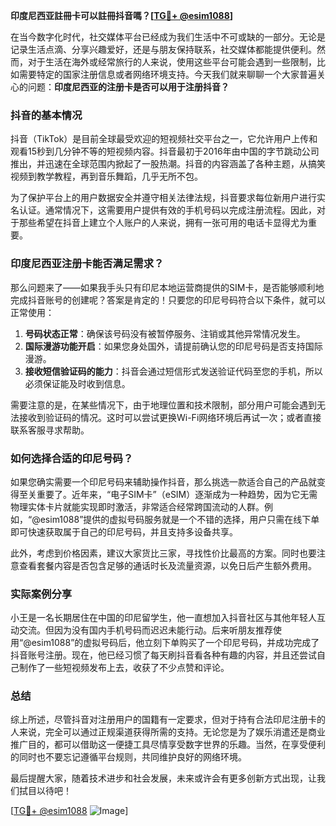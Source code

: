 **印度尼西亚註冊卡可以註冊抖音嗎？[[TG💪+ @esim1088](https://t.me/s/esim1088)]**

在当今数字化时代，社交媒体平台已经成为我们生活中不可或缺的一部分。无论是记录生活点滴、分享兴趣爱好，还是与朋友保持联系，社交媒体都能提供便利。然而，对于生活在海外或经常旅行的人来说，使用这些平台可能会遇到一些限制，比如需要特定的国家注册信息或者网络环境支持。今天我们就来聊聊一个大家普遍关心的问题：**印度尼西亚的注册卡是否可以用于注册抖音？**

### 抖音的基本情况

抖音（TikTok）是目前全球最受欢迎的短视频社交平台之一，它允许用户上传和观看15秒到几分钟不等的短视频内容。抖音最初于2016年由中国的字节跳动公司推出，并迅速在全球范围内掀起了一股热潮。抖音的内容涵盖了各种主题，从搞笑视频到教学教程，再到音乐舞蹈，几乎无所不包。

为了保护平台上的用户数据安全并遵守相关法律法规，抖音要求每位新用户进行实名认证。通常情况下，这需要用户提供有效的手机号码以完成注册流程。因此，对于那些希望在抖音上建立个人账户的人来说，拥有一张可用的电话卡显得尤为重要。

### 印度尼西亚注册卡能否满足需求？

那么问题来了——如果我手头只有印尼本地运营商提供的SIM卡，是否能够顺利地完成抖音账号的创建呢？答案是肯定的！只要您的印尼号码符合以下条件，就可以正常使用：

1. **号码状态正常**：确保该号码没有被暂停服务、注销或其他异常情况发生。
2. **国际漫游功能开启**：如果您身处国外，请提前确认您的印尼号码是否支持国际漫游。
3. **接收短信验证码的能力**：抖音会通过短信形式发送验证代码至您的手机，所以必须保证能及时收到信息。

需要注意的是，在某些情况下，由于地理位置和技术限制，部分用户可能会遇到无法接收到验证码的情况。这时可以尝试更换Wi-Fi网络环境后再试一次；或者直接联系客服寻求帮助。

### 如何选择合适的印尼号码？

如果您确实需要一个印尼号码来辅助操作抖音，那么挑选一款适合自己的产品就变得至关重要了。近年来，“电子SIM卡”（eSIM）逐渐成为一种趋势，因为它无需物理实体卡片就能实现即时激活，非常适合经常跨国流动的人群。例如，“@esim1088”提供的虚拟号码服务就是一个不错的选择，用户只需在线下单即可快速获取属于自己的印尼号码，并且支持多设备共享。

此外，考虑到价格因素，建议大家货比三家，寻找性价比最高的方案。同时也要注意查看套餐内容是否包含足够的通话时长及流量资源，以免日后产生额外费用。

### 实际案例分享

小王是一名长期居住在中国的印尼留学生，他一直想加入抖音社区与其他年轻人互动交流。但因为没有国内手机号码而迟迟未能行动。后来听朋友推荐使用“@esim1088”的虚拟号码后，他立刻下单购买了一个印尼号码，并成功完成了抖音账号注册。现在，他已经习惯了每天刷抖音看各种有趣的内容，并且还尝试自己制作了一些短视频发布上去，收获了不少点赞和评论。

### 总结

综上所述，尽管抖音对注册用户的国籍有一定要求，但对于持有合法印尼注册卡的人来说，完全可以通过正规渠道获得所需的支持。无论您是为了娱乐消遣还是商业推广目的，都可以借助这一便捷工具尽情享受数字世界的乐趣。当然，在享受便利的同时也不要忘记遵循平台规则，共同维护良好的网络环境。

最后提醒大家，随着技术进步和社会发展，未来或许会有更多创新方式出现，让我们拭目以待吧！

[[TG💪+ @esim1088](https://t.me/s/esim1088) ![Image](https://i.postimg.cc/4NQfJmqS/Snipaste-2025-05-13-00-14-12.png)]